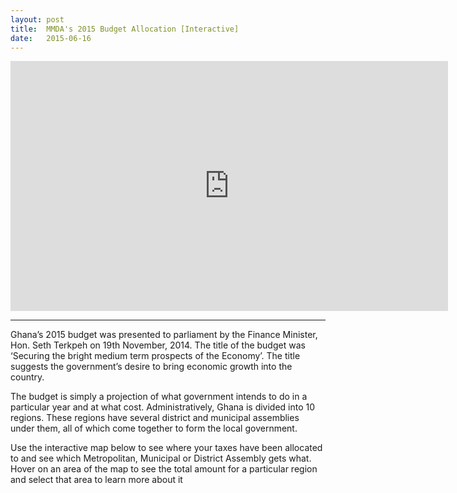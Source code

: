 ```yaml
---
layout: post
title:  MMDA's 2015 Budget Allocation [Interactive]
date:   2015-06-16
---
```


<iframe width='700' height='400' src='https://openspending.org/mmda_budget_allocation_2015_new/embed?widget=treemap&state=%7B%22drilldowns%22%3A%5B%22from%22%2C%22to%22%5D%2C%22year%22%3A2015%2C%22cuts%22%3A%7B%7D%7D&width=700&height=400' frameborder='0'></iframe>


<hr />

Ghana’s 2015 budget was presented to parliament by the Finance Minister, Hon. Seth Terkpeh on 19th November, 2014. The title of the budget was ‘Securing the bright medium term prospects of the Economy’. The title suggests the government’s desire to bring economic growth into the country. 

The budget is simply a projection of what government intends to do in a particular year and at what cost. Administratively, Ghana is divided into 10 regions. These regions have several district and municipal assemblies under them, all of which come together to form the local government. 

Use the interactive map below to see where your taxes have been allocated to and see which Metropolitan, Municipal or District Assembly gets what. Hover on an area of the map to see the total amount for a particular region and select that area to learn more about it




